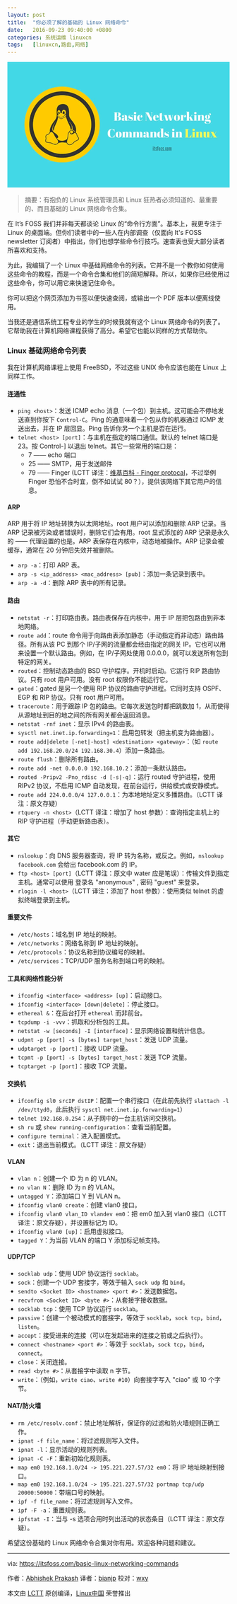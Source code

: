 ```yaml
---
layout: post
title:	"你必须了解的基础的 Linux 网络命令"
date:	2016-09-23 09:40:00 +0800 
categories:	系统运维 linuxcn 
tags:	[linuxcn,路由,网络]
---
```



![](/Asserts/Images/album/201609/23/104804jo338oaf2jf23a2a.jpg)



> 
> 摘要：有抱负的 Linux 系统管理员和 Linux 狂热者必须知道的、最重要的、而且基础的 Linux 网络命令合集。
> 
> 
> 


在 It’s FOSS 我们并非每天都谈论 Linux 的“命令行方面”。基本上，我更专注于 Linux 的桌面端。但你们读者中的一些人在内部调查（仅面向 It's FOSS newsletter 订阅者）中指出，你们也想学些命令行技巧。速查表也受大部分读者所喜欢和支持。


为此，我编辑了一个 Linux 中基础网络命令的列表。它并不是一个教你如何使用这些命令的教程，而是一个命令合集和他们的简短解释。所以，如果你已经使用过这些命令，你可以用它来快速记住命令。


你可以把这个网页添加为书签以便快速查阅，或输出一个 PDF 版本以便离线使用。


当我还是通信系统工程专业的学生的时候我就有这个 Linux 网络命令的列表了。它帮助我在计算机网络课程获得了高分。希望它也能以同样的方式帮助你。


### Linux 基础网络命令列表


我在计算机网络课程上使用 FreeBSD，不过这些 UNIX 命令应该也能在 Linux 上同样工作。


#### 连通性


* `ping <host>`：发送 ICMP echo 消息（一个包）到主机。这可能会不停地发送直到你按下 `Control-C`。Ping 的通意味着一个包从你的机器通过 ICMP 发送出去，并在 IP 层回显。Ping 告诉你另一个主机是否在运行。
* `telnet <host> [port]`：与主机在指定的端口通信。默认的 telnet 端口是 23。按 Control-] 以退出 telnet。其它一些常用的端口是：
	+ 7 —— echo 端口
	+ 25 —— SMTP，用于发送邮件
	+ 79 —— Finger (LCTT 译注：[维基百科 - Finger protocal](https://en.wikipedia.org/wiki/Finger_protocol)，不过举例 Finger 恐怕不合时宜，倒不如试试 80？），提供该网络下其它用户的信息。


#### ARP


ARP 用于将 IP 地址转换为以太网地址。root 用户可以添加和删除 ARP 记录。当 ARP 记录被污染或者错误时，删除它们会有用。root 显式添加的 ARP 记录是永久的 —— 代理设置的也是。ARP 表保存在内核中，动态地被操作。ARP 记录会被缓存，通常在 20 分钟后失效并被删除。


* `arp -a`：打印 ARP 表。
* `arp -s <ip_address> <mac_address> [pub]`：添加一条记录到表中。
* `arp -a -d`：删除 ARP 表中的所有记录。


#### 路由


* `netstat -r`：打印路由表。路由表保存在内核中，用于 IP 层把包路由到非本地网络。
* `route add`：route 命令用于向路由表添加静态（手动指定而非动态）路由路径。所有从该 PC 到那个 IP/子网的流量都会经由指定的网关 IP。它也可以用来设置一个默认路由。例如，在 IP/子网处使用 0.0.0.0，就可以发送所有包到特定的网关。
* `routed`：控制动态路由的 BSD 守护程序。开机时启动。它运行 RIP 路由协议。只有 root 用户可用。没有 root 权限你不能运行它。
* `gated`：gated 是另一个使用 RIP 协议的路由守护进程。它同时支持 OSPF、EGP 和 RIP 协议。只有 root 用户可用。
* `traceroute`：用于跟踪 IP 包的路由。它每次发送包时都把跳数加 1，从而使得从源地址到目的地之间的所有网关都会返回消息。
* `netstat -rnf inet`：显示 IPv4 的路由表。
* `sysctl net.inet.ip.forwarding=1`：启用包转发（把主机变为路由器）。
* `route add|delete [-net|-host] <destination> <gateway>`：（如 `route add 192.168.20.0/24 192.168.30.4`）添加一条路由。
* `route flush`：删除所有路由。
* `route add -net 0.0.0.0 192.168.10.2`：添加一条默认路由。
* `routed -Pripv2 -Pno_rdisc -d [-s|-q]`：运行 routed 守护进程，使用 RIPv2 协议，不启用 ICMP 自动发现，在前台运行，供给模式或安静模式。
* `route add 224.0.0.0/4 127.0.0.1`：为本地地址定义多播路由。（LCTT 译注：原文存疑）
* `rtquery -n <host>`（LCTT 译注：增加了 host 参数）：查询指定主机上的 RIP 守护进程（手动更新路由表）。


#### 其它


* `nslookup`：向 DNS 服务器查询，将 IP 转为名称，或反之。例如，`nslookup facebook.com` 会给出 facebook.com 的 IP。
* `ftp <host> [port]`（LCTT 译注：原文中 water 应是笔误）：传输文件到指定主机。通常可以使用 登录名 "anonymous" , 密码 "guest" 来登录。
* `rlogin -l <host>`（LCTT 译注：添加了 host 参数）：使用类似 telnet 的虚拟终端登录到主机。


#### 重要文件


* `/etc/hosts`：域名到 IP 地址的映射。
* `/etc/networks`：网络名称到 IP 地址的映射。
* `/etc/protocols`：协议名称到协议编号的映射。
* `/etc/services`：TCP/UDP 服务名称到端口号的映射。


#### 工具和网络性能分析


* `ifconfig <interface> <address> [up]`：启动接口。
* `ifconfig <interface> [down|delete]`：停止接口。
* `ethereal &`：在后台打开 `ethereal` 而非前台。
* `tcpdump -i -vvv`：抓取和分析包的工具。
* `netstat -w [seconds] -I [interface]`：显示网络设置和统计信息。
* `udpmt -p [port] -s [bytes] target_host`：发送 UDP 流量。
* `udptarget -p [port]`：接收 UDP 流量。
* `tcpmt -p [port] -s [bytes] target_host`：发送 TCP 流量。
* `tcptarget -p [port]`：接收 TCP 流量。


#### 交换机


* `ifconfig sl0 srcIP dstIP`：配置一个串行接口（在此前先执行 `slattach -l /dev/ttyd0`，此后执行 `sysctl net.inet.ip.forwarding=1`）
* `telnet 192.168.0.254`：从子网中的一台主机访问交换机。
* `sh ru` 或 `show running-configuration`：查看当前配置。
* `configure terminal`：进入配置模式。
* `exit`：退出当前模式。（LCTT 译注：原文存疑）


#### VLAN


* `vlan n`：创建一个 ID 为 n 的 VLAN。
* `no vlan N`：删除 ID 为 n 的 VLAN。
* `untagged Y`：添加端口 Y 到 VLAN n。
* `ifconfig vlan0 create`：创建 vlan0 接口。
* `ifconfig vlan0 vlan_ID vlandev em0`：把 em0 加入到 vlan0 接口（LCTT 译注：原文存疑），并设置标记为 ID。
* `ifconfig vlan0 [up]`：启用虚拟接口。
* `tagged Y`：为当前 VLAN 的端口 Y 添加标记帧支持。


#### UDP/TCP


* `socklab udp`：使用 UDP 协议运行 `socklab`。
* `sock`：创建一个 UDP 套接字，等效于输入 `sock udp` 和 `bind`。
* `sendto <Socket ID> <hostname> <port #>`：发送数据包。
* `recvfrom <Socket ID> <byte #>`：从套接字接收数据。
* `socklab tcp`：使用 TCP 协议运行 `socklab`。
* `passive`：创建一个被动模式的套接字，等效于 `socklab`，`sock tcp`，`bind`，`listen`。
* `accept`：接受进来的连接（可以在发起进来的连接之前或之后执行）。
* `connect <hostname> <port #>`：等效于 `socklab`，`sock tcp`，`bind`，`connect`。
* `close`：关闭连接。
* `read <byte #>`：从套接字中读取 n 字节。
* `write`：（例如，`write ciao`、`write #10`）向套接字写入 "ciao" 或 10 个字节。


#### NAT/防火墙


* `rm /etc/resolv.conf`：禁止地址解析，保证你的过滤和防火墙规则正确工作。
* `ipnat -f file_name`：将过滤规则写入文件。
* `ipnat -l`：显示活动的规则列表。
* `ipnat -C -F`：重新初始化规则表。
* `map em0 192.168.1.0/24 -> 195.221.227.57/32 em0`：将 IP 地址映射到接口。
* `map em0 192.168.1.0/24 -> 195.221.227.57/32 portmap tcp/udp 20000:50000`：带端口号的映射。
* `ipf -f file_name`：将过滤规则写入文件。
* `ipf -F -a`：重置规则表。
* `ipfstat -I`：当与 -s 选项合用时列出活动的状态条目（LCTT 译注：原文存疑）。


希望这份基础的 Linux 网络命令合集对你有用。欢迎各种问题和建议。




---


via: <https://itsfoss.com/basic-linux-networking-commands>


作者：[Abhishek Prakash](https://itsfoss.com/author/abhishek/) 译者：[bianjp](https://github.com/bianjp) 校对：[wxy](https://github.com/wxy)


本文由 [LCTT](https://github.com/LCTT/TranslateProject) 原创编译，[Linux中国](https://linux.cn/) 荣誉推出

